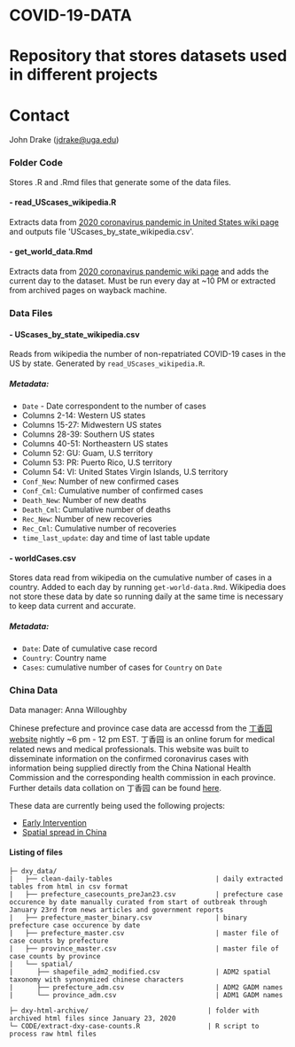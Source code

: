 # COVID-19-DATA

Repository that stores datasets used in different projects 
=======

# Contact

John Drake (jdrake@uga.edu)

### Folder Code
Stores .R and .Rmd files that generate some of the data files.

#### - read_UScases_wikipedia.R
Extracts data from [2020 coronavirus pandemic in United States wiki page](https://en.wikipedia.org/wiki/2020_coronavirus_pandemic_in_the_United_States) and outputs file 'UScases_by_state_wikipedia.csv'.

#### - get_world_data.Rmd
Extracts data from [2020 coronavirus pandemic wiki page](https://en.wikipedia.org/wiki/2019%E2%80%9320_coronavirus_pandemic) and adds the current day to the dataset. Must be run every day at ~10 PM or extracted from archived pages on wayback machine.

### Data Files

#### - UScases_by_state_wikipedia.csv
Reads from wikipedia the number of non-repatriated COVID-19 cases in the US by state. Generated by `read_UScases_wikipedia.R`.

##### Metadata:
- `Date` - Date correspondent to the number of cases
- Columns 2-14: Western US states
- Columns 15-27: Midwestern US states
- Columns 28-39: Southern US states
- Columns 40-51: Northeastern US states
- Column 52: GU: Guam, U.S territory
- Column 53: PR: Puerto Rico, U.S territory
- Column 54: VI: United States Virgin Islands, U.S territory
- `Conf_New`: Number of new confirmed cases 
- `Conf_Cml`: Cumulative number of confirmed cases
- `Death_New`: Number of new deaths
- `Death_Cml`: Cumulative number of deaths
- `Rec_New`: Number of new recoveries
- `Rec_Cml`: Cumulative number of recoveries
- `time_last_update`: day and time of last table update


#### - worldCases.csv
Stores data read from wikipedia on the cumulative number of cases in a country. Added to each day by running `get-world-data.Rmd`. Wikipedia does not store these data by date so running daily at the same time is necessary to keep data current and accurate.

##### Metadata: 
 - `Date`: Date of cumulative case record
 - `Country`: Country name
 - `Cases`: cumulative number of cases for `Country` on `Date`


### China Data 
Data manager: Anna Willoughby 

Chinese prefecture and province case data are accessd from the [丁香园 website](https://3g.dxy.cn/newh5/view/pneumonia?scene=2&clicktime=1579579384&enterid=1579579384&from=groupmessage&isappinstalled=0) nightly ~6 pm - 12 pm EST. 丁香园 is an online forum for medical related news and medical professionals. This website was built to disseminate information on the confirmed coronavirus cases with information being supplied directly from the China National Health Commission and the corresponding health commission in each province. Further details data collation on 丁香园 can be found [here](https://docs.google.com/document/d/1thhxR-dWp61cVDQUhzcU2sTMt5oAXI0Q8IxaRFFcWP0/edit?usp=sharing).

These data are currently being used the following projects: 
   - [Early Intervention](https://github.com/CEIDatUGA/ncov-early-intervention)
   - [Spatial spread in China](https://github.com/CEIDatUGA/CoronavirusSpatial)

#### Listing of files 
```
├─ dxy_data/
|	├── clean-daily-tables                          | daily extracted tables from html in csv format
|	├── prefecture_casecounts_preJan23.csv          | prefecture case occurence by date manually curated from start of outbreak through January 23rd from news articles and government reports
|	├── prefecture_master_binary.csv                | binary prefecture case occurence by date
|	├── prefecture_master.csv                       | master file of case counts by prefecture
|	├── province_master.csv                         | master file of case counts by province
|	└── spatial/
|	   ├── shapefile_adm2_modified.csv              | ADM2 spatial taxonomy with synonymized chinese characters 
|	   ├── prefecture_adm.csv                       | ADM2 GADM names          
|	   └── province_adm.csv                         | ADM1 GADM names          

├─ dxy-html-archive/                              | folder with archived html files since January 23, 2020
└─ CODE/extract-dxy-case-counts.R                 | R script to process raw html files 
```

